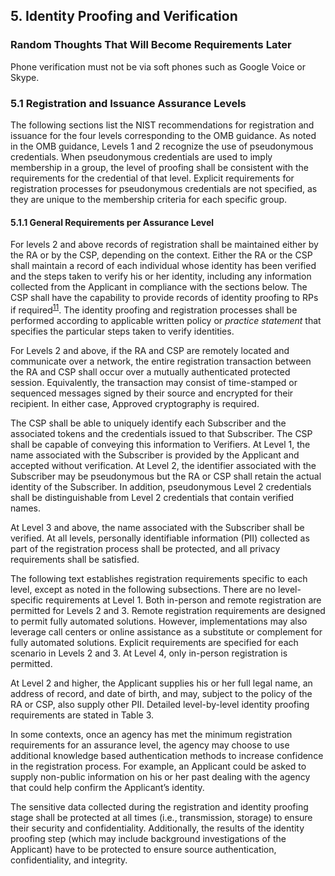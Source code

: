 ## 5. Identity Proofing and Verification

### Random Thoughts That Will Become Requirements Later
Phone verification must not be via soft phones such as Google Voice or Skype.

### 5.1 Registration and Issuance Assurance Levels
The following sections list the NIST recommendations for registration
and issuance for the four levels corresponding to the OMB guidance. As
noted in the OMB guidance, Levels 1 and 2 recognize the use of
pseudonymous credentials. When pseudonymous credentials are used to
imply membership in a group, the level of proofing shall be consistent
with the requirements for the credential of that level. Explicit
requirements for registration processes for pseudonymous credentials are
not specified, as they are unique to the membership criteria for each
specific group.

#### 5.1.1 General Requirements per Assurance Level
For levels 2 and above records of registration shall be maintained
either by the RA or by the CSP, depending on the context. Either the RA
or the CSP shall maintain a record of each individual whose identity has
been verified and the steps taken to verify his or her identity,
including any information collected from the Applicant in compliance
with the sections below. The CSP shall have the capability to provide
records of identity proofing to RPs if required<sup>[11](#note11)</sup>. The identity
proofing and registration processes shall be performed according to
applicable written policy or *practice statement* that specifies the
particular steps taken to verify identities.

For Levels 2 and above, if the RA and CSP are remotely located and
communicate over a network, the entire registration transaction between
the RA and CSP shall occur over a mutually authenticated protected
session. Equivalently, the transaction may consist of time-stamped or
sequenced messages signed by their source and encrypted for their
recipient. In either case, Approved cryptography is required.

The CSP shall be able to uniquely identify each Subscriber and the
associated tokens and the credentials issued to that Subscriber. The CSP
shall be capable of conveying this information to Verifiers. At Level 1,
the name associated with the Subscriber is provided by the Applicant and
accepted without verification. At Level 2, the identifier associated
with the Subscriber may be pseudonymous but the RA or CSP shall retain
the actual identity of the Subscriber. In addition, pseudonymous Level 2
credentials shall be distinguishable from Level 2 credentials that
contain verified names.

At Level 3 and above, the name associated with the Subscriber shall be
verified. At all levels, personally identifiable information (PII)
collected as part of the registration process shall be protected, and
all privacy requirements shall be satisfied.

The following text establishes registration requirements specific to
each level, except as noted in the following subsections. There are no
level-specific requirements at Level 1. Both in-person and remote
registration are permitted for Levels 2 and 3. Remote registration
requirements are designed to permit fully automated solutions. However,
implementations may also leverage call centers or online assistance as a
substitute or complement for fully automated solutions. Explicit
requirements are specified for each scenario in Levels 2 and 3. At Level
4, only in-person registration is permitted.

At Level 2 and higher, the Applicant supplies his or her full legal
name, an address of record, and date of birth, and may, subject to the
policy of the RA or CSP, also supply other PII. Detailed level-by-level
identity proofing requirements are stated in Table 3.

In some contexts, once an agency has met the minimum registration
requirements for an assurance level, the agency may choose to use
additional knowledge based authentication methods to increase confidence
in the registration process. For example, an Applicant could be asked to
supply non-public information on his or her past dealing with the agency
that could help confirm the Applicant’s identity.

The sensitive data collected during the registration and identity
proofing stage shall be protected at all times (i.e., transmission,
storage) to ensure their security and confidentiality. Additionally, the
results of the identity proofing step (which may include background
investigations of the Applicant) have to be protected to ensure source
authentication, confidentiality, and integrity.
